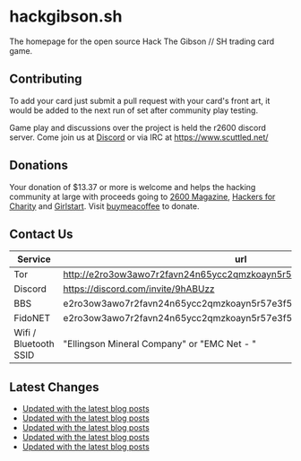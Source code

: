 # hackgibson.sh
The homepage for the open source Hack The Gibson // SH trading card game.


## Contributing

To add your card just submit a pull request with your card's front art, it would be added to the next run of set after community play testing.

Game play and discussions over the project is held the r2600 discord server. Come join us at [Discord](https://discord.com/invite/9hABUzz) or via IRC at https://www.scuttled.net/


## Donations

Your donation of $13.37 or more is welcome and helps the hacking community at large with proceeds going to [2600 Magazine](https://2600.com/), [Hackers for Charity](https://hackersforcharity.org) and [Girlstart](https://girlstart.org).  Visit [buymeacoffee](https://www.buymeacoffee.com/hackgibson.sh) to donate.


## Contact Us

Service | url
-|-
Tor | http://e2ro3ow3awo7r2favn24n65ycc2qmzkoayn5r57e3f56nvjwdcgg32ad.onion
Discord | https://discord.com/invite/9hABUzz
BBS | e2ro3ow3awo7r2favn24n65ycc2qmzkoayn5r57e3f56nvjwdcgg32ad.onion:23
FidoNET | e2ro3ow3awo7r2favn24n65ycc2qmzkoayn5r57e3f56nvjwdcgg32ad.onion:24554
Wifi / Bluetooth SSID | "Ellingson Mineral Company" or "EMC Net - <fidonet address>"

## Latest Changes
<!-- BLOG-POST-LIST:START -->
- [Updated with the latest blog posts](https://github.com/DFW2600/hackgibson.sh/commit/34fec9a9197d625546da982da3569837950acc11)
- [Updated with the latest blog posts](https://github.com/DFW2600/hackgibson.sh/commit/1d410356ac50c3b71ec49c2ed400c21eb1f2297b)
- [Updated with the latest blog posts](https://github.com/DFW2600/hackgibson.sh/commit/ad25acf58c80788351ffac6a3dff4d957b486a7d)
- [Updated with the latest blog posts](https://github.com/DFW2600/hackgibson.sh/commit/46794d5b9a8c5ca7f9bffab48e325ba2d6919d46)
- [Updated with the latest blog posts](https://github.com/DFW2600/hackgibson.sh/commit/62c5381592e11ae4c6d5dbf90055979d8235a6fd)
<!-- BLOG-POST-LIST:END -->
